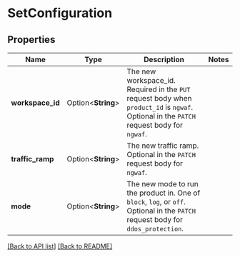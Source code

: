 # SetConfiguration

## Properties

Name | Type | Description | Notes
------------ | ------------- | ------------- | -------------
**workspace_id** | Option<**String**> | The new workspace_id. Required in the `PUT` request body when `product_id` is `ngwaf`. Optional in the `PATCH` request body for `ngwaf`. | 
**traffic_ramp** | Option<**String**> | The new traffic ramp. Optional in the `PATCH` request body for `ngwaf`. | 
**mode** | Option<**String**> | The new mode to run the product in. One of `block`, `log`, or `off`. Optional in the `PATCH` request body for `ddos_protection`. | 

[[Back to API list]](../README.md#documentation-for-api-endpoints) [[Back to README]](../README.md)


